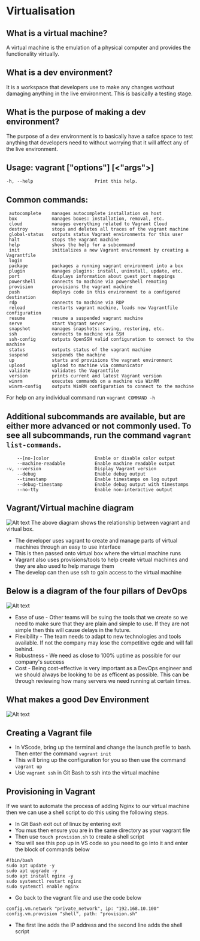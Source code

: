 # Virtualisation

## What is a virtual machine?
A virtual machine is the emulation of a physical computer and provides the functionality virtually.

## What is a dev environment?
It is a workspace that developers use to make any changes wothout damaging anything in the live environment. This is basically a testing stage.

## What is the purpose of making a dev environment?
The purpose of a dev environment is to basically have a safce space to test anything that developers need to without worrying that it will affect any of the live environment.

## Usage: vagrant ["options"] <command> [<"args">]

    -h, --help                       Print this help.

## Common commands:
     autocomplete    manages autocomplete installation on host
     box             manages boxes: installation, removal, etc.
     cloud           manages everything related to Vagrant Cloud
     destroy         stops and deletes all traces of the vagrant machine
     global-status   outputs status Vagrant environments for this user
     halt            stops the vagrant machine
     help            shows the help for a subcommand
     init            initializes a new Vagrant environment by creating a Vagrantfile
     login
     package         packages a running vagrant environment into a box
     plugin          manages plugins: install, uninstall, update, etc.
     port            displays information about guest port mappings
     powershell      connects to machine via powershell remoting
     provision       provisions the vagrant machine
     push            deploys code in this environment to a configured destination
     rdp             connects to machine via RDP
     reload          restarts vagrant machine, loads new Vagrantfile configuration
     resume          resume a suspended vagrant machine
     serve           start Vagrant server
     snapshot        manages snapshots: saving, restoring, etc.
     ssh             connects to machine via SSH
     ssh-config      outputs OpenSSH valid configuration to connect to the machine
     status          outputs status of the vagrant machine
     suspend         suspends the machine
     up              starts and provisions the vagrant environment
     upload          upload to machine via communicator
     validate        validates the Vagrantfile
     version         prints current and latest Vagrant version
     winrm           executes commands on a machine via WinRM
     winrm-config    outputs WinRM configuration to connect to the machine

For help on any individual command run `vagrant COMMAND -h`

## Additional subcommands are available, but are either more advanced or not commonly used. To see all subcommands, run the command `vagrant list-commands`.
        --[no-]color                 Enable or disable color output
        --machine-readable           Enable machine readable output
    -v, --version                    Display Vagrant version
        --debug                      Enable debug output
        --timestamp                  Enable timestamps on log output
        --debug-timestamp            Enable debug output with timestamps
        --no-tty                     Enable non-interactive output

## Vagrant/Virtual machine diagram
![Alt text](Vagrant%20and%20virtual%20box%20diagram.png)
The above diagram shows the relationship between vagrant and virtual box.
* The developer uses vagrant to create and manage parts of virtual machines through an easy to use interface
* This is then passed onto virtual box where the virtual machine runs
* Vagrant also uses provisions/tools to help create virtual machines and they are also used to help manage them
* The develop can then use ssh to gain access to the virtual machine

## Below is a diagram of the four pillars of DevOps
![Alt text](DevOps%204%20pillars.png)
* Ease of use - Other teams will be suing the tools that we create so we need to make sure that they are plain and simple to use. If they are not simple then this will cause delays in the future.
* Flexibility - The team needs to adapt to new technologies and tools available. If not the company may lose the competitive egde and will fall behind.
* Robustness - We need as close to 100% uptime as possible for our company's success
* Cost - Being cost-effective is very important as a DevOps engineer and we should always be looking to be as efficent as possible. This can be through reviewing how many servers we need running at certain times.


## What makes a good Dev Environment
![Alt text](What%20makes%20a%20good%20dev%20environment%20diagram.png)

## Creating a Vagrant file
* In VScode, bring up the terminal and change the launch profile to bash. Then enter the command ```vagrant init```
* This will bring up the configuration for you so then use the command ```vagrant up```
* Use ```vagrant ssh``` in Git Bash to ssh into the virtual machine

## Provisioning in Vagrant
If we want to automate the process of adding Nginx to our virtual machine then we can use a shell script to do this using the following steps.
* In Git Bash exit out of linux by entering exit
* You mus then ensure you are in the same directory as your vagrant file
* Then use ```touch provision.sh``` to create a shell script 
* You will see this pop up in VS code so you need to go into it and enter the block of commands below
```
#!bin/bash
sudo apt update -y
sudo apt upgrade -y
sudo apt install nginx -y
sudo systemctl restart nginx
sudo systemctl enable nginx
```
* Go back to the vagrant file and use the code below
```
config.vm.network "private_network", ip: "192.168.10.100"
config.vm.provision "shell", path: "provision.sh"
```
* The first line adds the IP address and the second line adds the shell script
